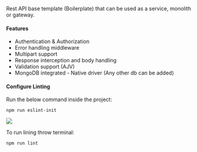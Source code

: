 Rest API base template (Boilerplate) that can be used as a service, monolith or gateway.

#### Features

- Authentication & Authorization
- Error handling middleware
- Multipart support
- Response interception and body handling
- Validation support (AJV)
- MongoDB integrated - Native driver (Any other db can be added)

#### Configure Linting
Run the below command inside the project:
```
npm run eslint-init
```
![](res/images/add-linting.gif)

To run lining throw terminal:
```
npm run lint
```
